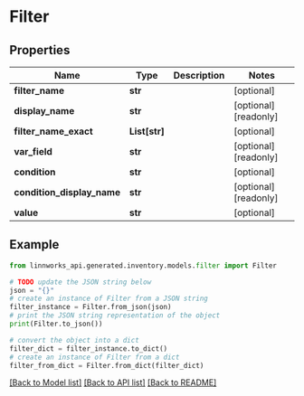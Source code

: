 # Filter


## Properties

Name | Type | Description | Notes
------------ | ------------- | ------------- | -------------
**filter_name** | **str** |  | [optional] 
**display_name** | **str** |  | [optional] [readonly] 
**filter_name_exact** | **List[str]** |  | [optional] 
**var_field** | **str** |  | [optional] [readonly] 
**condition** | **str** |  | [optional] 
**condition_display_name** | **str** |  | [optional] [readonly] 
**value** | **str** |  | [optional] 

## Example

```python
from linnworks_api.generated.inventory.models.filter import Filter

# TODO update the JSON string below
json = "{}"
# create an instance of Filter from a JSON string
filter_instance = Filter.from_json(json)
# print the JSON string representation of the object
print(Filter.to_json())

# convert the object into a dict
filter_dict = filter_instance.to_dict()
# create an instance of Filter from a dict
filter_from_dict = Filter.from_dict(filter_dict)
```
[[Back to Model list]](../README.md#documentation-for-models) [[Back to API list]](../README.md#documentation-for-api-endpoints) [[Back to README]](../README.md)


